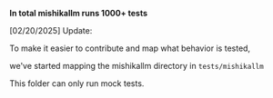 **In total mishikallm runs 1000+ tests** 

[02/20/2025] Update:

To make it easier to contribute and map what behavior is tested,

we've started mapping the mishikallm directory in `tests/mishikallm` 

This folder can only run mock tests.